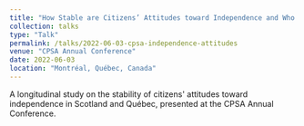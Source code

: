 ```yaml
---
title: "How Stable are Citizens’ Attitudes toward Independence and Who Changes Their Minds? A Longitudinal Study of Scotland and Québec"
collection: talks
type: "Talk"
permalink: /talks/2022-06-03-cpsa-independence-attitudes
venue: "CPSA Annual Conference"
date: 2022-06-03
location: "Montréal, Québec, Canada"
---
```


A longitudinal study on the stability of citizens' attitudes toward independence in Scotland and Québec, presented at the CPSA Annual Conference.

